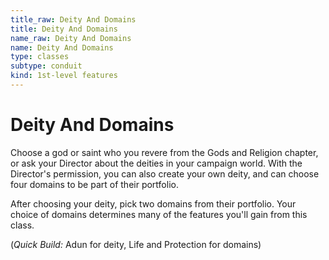 ```yaml
---
title_raw: Deity And Domains
title: Deity And Domains
name_raw: Deity And Domains
name: Deity And Domains
type: classes
subtype: conduit
kind: 1st-level features
---
```


# Deity And Domains

Choose a god or saint who you revere from the Gods and Religion chapter, or ask your Director about the deities in your campaign world. With the Director's permission, you can also create your own deity, and can choose four domains to be part of their portfolio.

After choosing your deity, pick two domains from their portfolio. Your choice of domains determines many of the features you'll gain from this class.

(*Quick Build:* Adun for deity, Life and Protection for domains)
